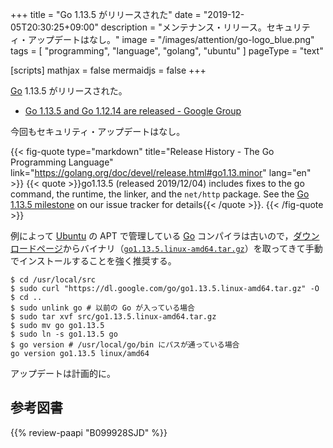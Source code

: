 +++
title = "Go 1.13.5 がリリースされた"
date =  "2019-12-05T20:30:25+09:00"
description = "メンテナンス・リリース。セキュリティ・アップデートはなし。"
image = "/images/attention/go-logo_blue.png"
tags  = [ "programming", "language", "golang", "ubuntu" ]
pageType = "text"

[scripts]
  mathjax = false
  mermaidjs = false
+++

[Go] 1.13.5 がリリースされた。

- [Go 1.13.5 and Go 1.12.14 are released - Google Group](https://groups.google.com/forum/#!topic/golang-announce/2Vuzx20_rik)

今回もセキュリティ・アップデートはなし。

{{< fig-quote type="markdown" title="Release History - The Go Programming Language" link="https://golang.org/doc/devel/release.html#go1.13.minor" lang="en" >}}
{{< quote >}}go1.13.5 (released 2019/12/04) includes fixes to the go command, the runtime, the linker, and the `net/http` package. See the [Go 1.13.5 milestone](https://github.com/golang/go/issues?q=milestone%3AGo1.13.5) on our issue tracker for details{{< /quote >}}.
{{< /fig-quote >}}

例によって [Ubuntu] の APT で管理している [Go] コンパイラは古いので，[ダウンロードページ](https://golang.org/dl/ "Downloads - The Go Programming Language")からバイナリ（[`go1.13.5.linux-amd64.tar.gz`](https://dl.google.com/go/go1.13.5.linux-amd64.tar.gz)）を取ってきて手動でインストールすることを強く推奨する。

```text
$ cd /usr/local/src
$ sudo curl "https://dl.google.com/go/go1.13.5.linux-amd64.tar.gz" -O
$ cd ..
$ sudo unlink go # 以前の Go が入っている場合
$ sudo tar xvf src/go1.13.5.linux-amd64.tar.gz
$ sudo mv go go1.13.5
$ sudo ln -s go1.13.5 go
$ go version # /usr/local/go/bin にパスが通っている場合
go version go1.13.5 linux/amd64
```

アップデートは計画的に。

[Go]: https://go.dev/
[Go 言語]: https://golang.org/ "The Go Programming Language"
[Ubuntu]: https://www.ubuntu.com/ "The leading operating system for PCs, IoT devices, servers and the cloud | Ubuntu"

## 参考図書

{{% review-paapi "B099928SJD" %}} <!-- プログラミング言語Go -->
